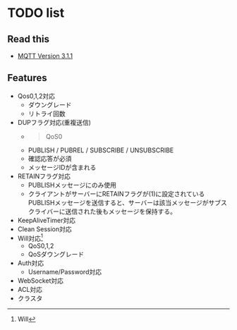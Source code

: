 # TODO list

## Read this

* [MQTT Version 3.1.1](http://docs.oasis-open.org/mqtt/mqtt/v3.1.1/mqtt-v3.1.1.html)

## Features

* Qos0,1,2対応
    * ダウングレード
    * リトライ回数
* DUPフラグ対応(重複送信)
    * > QoS0
    * PUBLISH / PUBREL / SUBSCRIBE / UNSUBSCRIBE
    * 確認応答が必須
    * メッセージIDが含まれる
* RETAINフラグ対応
    * PUBLISHメッセージにのみ使用
    * クライアントがサーバーにRETAINフラグが(1)に設定されているPUBLISHメッセージを送信すると、サーバーは該当メッセージがサブスクライバーに送信された後もメッセージを保持する。
* KeepAliveTimer対応
* Clean Session対応
* Will対応[^1]
  * QoS0,1,2
  * QoSダウングレード
* Auth対応
    * Username/Password対応
* WebSocket対応
* ACL対応
* クラスタ

[^1]: Will

